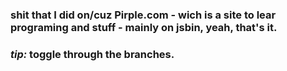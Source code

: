 ### shit that I did on/cuz Pirple.com - wich is a site to lear programing and stuff - mainly on jsbin, yeah, that's it.

### ***tip:*** toggle through the branches.
